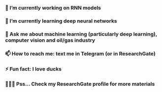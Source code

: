 ### 🔭 I’m currently working on RNN models 
### 🌱 I’m currently learning deep neural networks 

### 💬 Ask me about machine learning (particularly deep learning), computer vision and oil/gas industry
### 📫 How to reach me: text me in Telegram (or in ResearchGate)
### ⚡ Fun fact: I love ducks

### 📕📗📘 Pss... Check my ResearchGate profile for more materials 
